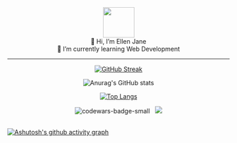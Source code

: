 <div align="center">
<img height="69" width="71" alt="" border="0" src="https://img2.gimm.io/10035d57-b9eb-42b5-a4dc-e324489b994f/-/resize/142x138/img.png">


</div>
<div align="center">
<span>👋 Hi, I’m Ellen Jane </span><br>
<span> 🌱 I’m currently learning Web Development</span>
</div>
<hr>
<div align="center">


[![GitHub Streak](https://github-readme-streak-stats.herokuapp.com?user=ellenjane001&theme=dark)](https://git.io/streak-stats)

![Anurag's GitHub stats](https://github-readme-stats.vercel.app/api?username=ellenjane001&show_icons=true&theme=radical)

[![Top Langs](https://github-readme-stats.vercel.app/api/top-langs/?username=ellenjane001&layout=compact&theme=radical)](https://github.com/anuraghazra/github-readme-stats)

</div>
<div align="center">
<img src="https://www.codewars.com/users/ellenjane001/badges/small" alt="codewars-badge-small">
&nbsp;
<img src="https://gpvc.arturio.dev/ellenjane001">
</div>
<br>
<!---
ellenjane001/ellenjane001 is a ✨ special ✨ repository because its `README.md` (this file) appears on your GitHub profile.
You can click the Preview link to take a look at your changes.
--->


[![Ashutosh's github activity graph](https://activity-graph.herokuapp.com/graph?username=ellenjane001&theme=react-dark)](https://github.com/ashutosh00710/github-readme-activity-graph)
